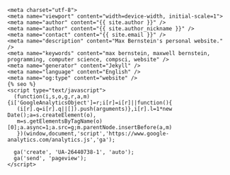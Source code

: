     <meta charset="utf-8">
    <meta name="viewport" content="width=device-width, initial-scale=1">
    <meta name="author" content="{{ site.author }}" />
    <meta name="author" content="{{ site.author_nickname }}" />
    <meta name="contact" content="{{ site.email }}" />
    <meta name="description" content="Max Bernstein's personal website." />
    <meta name="keywords" content="max bernstein, maxwell bernstein, programming, computer science, compsci, website" />
    <meta name="generator" content="Jekyll" />
    <meta name="language" content="English" />
    <meta name="og:type" content="website" />
    {% seo %}
    <script type="text/javascript">
      (function(i,s,o,g,r,a,m){i['GoogleAnalyticsObject']=r;i[r]=i[r]||function(){
       (i[r].q=i[r].q||[]).push(arguments)},i[r].l=1*new Date();a=s.createElement(o),
       m=s.getElementsByTagName(o)[0];a.async=1;a.src=g;m.parentNode.insertBefore(a,m)
       })(window,document,'script','https://www.google-analytics.com/analytics.js','ga');

      ga('create', 'UA-26440738-1', 'auto');
      ga('send', 'pageview');
    </script>
